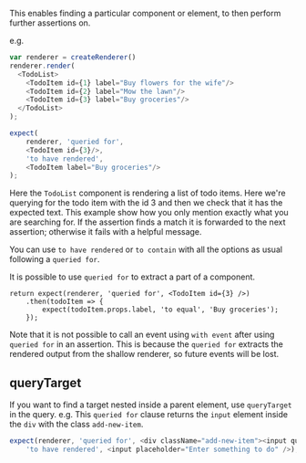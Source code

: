 This enables finding a particular component or element, to then perform further assertions on.

e.g.
```js
var renderer = createRenderer()
renderer.render(
  <TodoList>
    <TodoItem id={1} label="Buy flowers for the wife"/>
    <TodoItem id={2} label="Mow the lawn"/>
    <TodoItem id={3} label="Buy groceries"/>
  </TodoList>
);

expect(
    renderer, 'queried for', 
    <TodoItem id={3}/>,
    'to have rendered', 
    <TodoItem label="Buy groceries"/>
);
```

Here the `TodoList` component is rendering a list of todo items. Here we're
querying for the todo item with the id 3 and then we check that it has the
expected text. This example show how you only mention exactly what you are
searching for. If the assertion finds a match it is forwarded to the next
assertion; otherwise it fails with a helpful message.

You can use `to have rendered` or `to contain` with all the options as usual following a `queried for`.


It is possible to use `queried for` to extract a part of a component.

```js#async:true
return expect(renderer, 'queried for', <TodoItem id={3} />)
    .then(todoItem => {
        expect(todoItem.props.label, 'to equal', 'Buy groceries');
    });
```

Note that it is not possible to call an event using `with event` after using `queried for` in
an assertion.  This is because the `queried for` extracts the rendered output from the shallow 
renderer, so future events will be lost.

## queryTarget

If you want to find a target nested inside a parent element, use `queryTarget` in the query.
e.g. This `queried for` clause returns the `input` element inside the `div` with
the class `add-new-item`.

```js
expect(renderer, 'queried for', <div className="add-new-item"><input queryTarget /></div>,
    'to have rendered', <input placeholder="Enter something to do" />);
```
